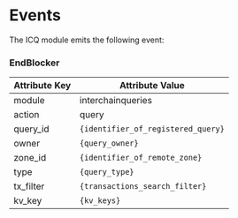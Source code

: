 # Events

The ICQ module emits the following event:

### EndBlocker

| Attribute Key | Attribute Value                    |
|---------------|------------------------------------|
| module        | interchainqueries                  |
| action        | query                              |
| query_id      | `{identifier_of_registered_query}` |
| owner         | `{query_owner}`                    |
| zone_id       | `{identifier_of_remote_zone}`      |
| type          | `{query_type}`                     |
| tx_filter     | `{transactions_search_filter}`     |
| kv_key        | `{kv_keys}`                        |